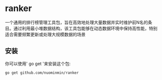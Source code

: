 # ranker
一个通用的排行榜管理工具包，旨在高效地处理大量数据并实时维护前N名的条目。通过利用最小堆数据结构，该工具包能够在动态数据环境中保持高性能，特别适合需要频繁更新或处理大规模数据的场景

## 安装
你可以使用' go get '来安装这个包:

```sh
go get github.com/nuominmin/ranker
```

